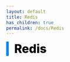 ```yaml
---
layout: default
title: Redis
has_children: true
permalink: /docs/Redis
---
```


<div style="font-size:32px; font-weight: 800; border-left: 7px solid #0687f0; padding-left:15px !important; color:#000000">Redis</div>

    
